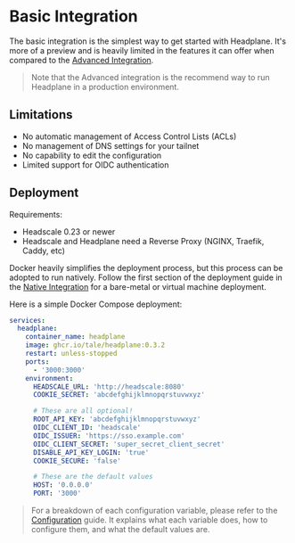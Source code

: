 # Basic Integration

The basic integration is the simplest way to get started with Headplane.
It's more of a preview and is heavily limited in the features it can offer
when compared to the [Advanced Integration](/docs/Advanced-Integration.md).

> Note that the Advanced integration is the recommend way to run
Headplane in a production environment.

## Limitations
- No automatic management of Access Control Lists (ACLs)
- No management of DNS settings for your tailnet
- No capability to edit the configuration
- Limited support for OIDC authentication

## Deployment

Requirements:
- Headscale 0.23 or newer
- Headscale and Headplane need a Reverse Proxy (NGINX, Traefik, Caddy, etc)

Docker heavily simplifies the deployment process, but this process can be
adopted to run natively. Follow the first section of the deployment guide
in the [Native Integration](/docs/integration/Native.md#deployment) for a
bare-metal or virtual machine deployment.

Here is a simple Docker Compose deployment:
```yaml
services:
  headplane:
    container_name: headplane
    image: ghcr.io/tale/headplane:0.3.2
    restart: unless-stopped
    ports:
      - '3000:3000'
    environment:
      HEADSCALE_URL: 'http://headscale:8080'
      COOKIE_SECRET: 'abcdefghijklmnopqrstuvwxyz'

      # These are all optional!
      ROOT_API_KEY: 'abcdefghijklmnopqrstuvwxyz'
      OIDC_CLIENT_ID: 'headscale'
      OIDC_ISSUER: 'https://sso.example.com'
      OIDC_CLIENT_SECRET: 'super_secret_client_secret'
      DISABLE_API_KEY_LOGIN: 'true'
      COOKIE_SECURE: 'false'

      # These are the default values
      HOST: '0.0.0.0'
      PORT: '3000'
```

> For a breakdown of each configuration variable, please refer to the
[Configuration](/docs/Configuration.md) guide. 
> It explains what each variable does, how to configure them, and what the
default values are.
